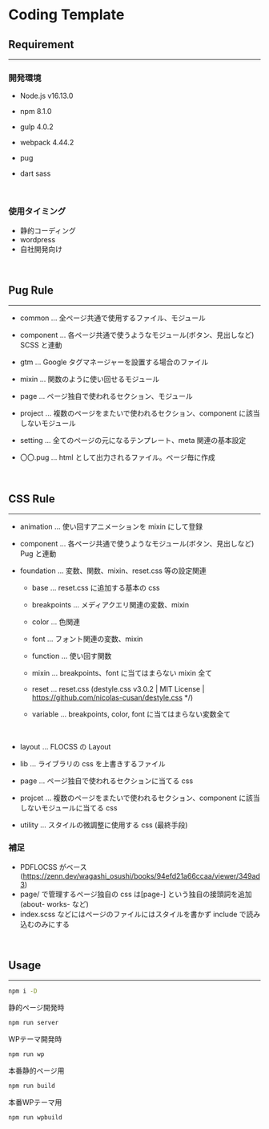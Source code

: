 # Coding Template

## Requirement

---

### 開発環境

- Node.js v16.13.0
- npm 8.1.0
- gulp 4.0.2
- webpack 4.44.2

- pug
- dart sass

<br>

### 使用タイミング

- 静的コーディング
- wordpress
- 自社開発向け

<br>

## Pug Rule

---

- common ... 全ページ共通で使用するファイル、モジュール
- component ... 各ページ共通で使うようなモジュール(ボタン、見出しなど) SCSS と連動
- gtm ... Google タグマネージャーを設置する場合のファイル
- mixin ... 関数のように使い回せるモジュール
- page ... ページ独自で使われるセクション、モジュール
- project ... 複数のページをまたいで使われるセクション、component に該当しないモジュール
- setting ... 全てのページの元になるテンプレート、meta 関連の基本設定

- 〇〇.pug ... html として出力されるファイル。ページ毎に作成

<br>

## CSS Rule

---

- animation ... 使い回すアニメーションを mixin にして登録
- component ... 各ページ共通で使うようなモジュール(ボタン、見出しなど) Pug と連動
- foundation ... 変数、関数、mixin、reset.css 等の設定関連

  - base ... reset.css に追加する基本の css
  - breakpoints ... メディアクエリ関連の変数、mixin
  - color ... 色関連
  - font ... フォント関連の変数、mixin
  - function ... 使い回す関数
  - mixin ... breakpoints、font に当てはまらない mixin 全て
  - reset ... reset.css (destyle.css v3.0.2 | MIT License | https://github.com/nicolas-cusan/destyle.css \*/)
  - variable ... breakpoints, color, font に当てはまらない変数全て

    <br>

- layout ... FLOCSS の Layout
- lib ... ライブラリの css を上書きするファイル
- page ... ページ独自で使われるセクションに当てる css
- projcet ... 複数のページをまたいで使われるセクション、component に該当しないモジュールに当てる css
- utility ... スタイルの微調整に使用する css (最終手段)

### 補足

- PDFLOCSS がベース (https://zenn.dev/wagashi_osushi/books/94efd21a66ccaa/viewer/349ad3)
- page/ で管理するページ独自の css は[page-] という独自の接頭詞を追加(about- works- など)
- index.scss などにはページのファイルにはスタイルを書かず include で読み込むのみにする

<br>

## Usage

---

```zsh
npm i -D
```

静的ページ開発時

```zsh
npm run server
```

WPテーマ開発時

```zsh
npm run wp
```

本番静的ページ用

```zsh
npm run build
```

本番WPテーマ用

```zsh
npm run wpbuild
```
